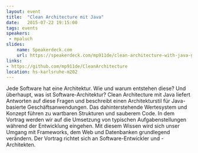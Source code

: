 ```yaml
---
layout: event
title:  "Clean Architecture mit Java"
date:   2015-07-22 19:15:00
tags: events
speakers:
 - mpaluch
slides: 
    name: Speakerdeck.com
    url: https://speakerdeck.com/mp911de/clean-architecture-with-java-german
links:
- https://github.com/mp911de/CleanArchitecture
location: hs-karlsruhe-m202
---
```


Jede Software hat eine Architektur. Wie und warum entstehen diese? Und überhaupt, was ist Software-Architektur? Clean Architecture mit Java liefert Antworten auf diese Fragen und beschreibt einen Architekturstil für Java-basierte Geschäftsanwendungen. Das dahinterstehende Wertesystem und Konzept führen zu wartbaren Strukturen und sauberem Code. In dem Vortrag werden wir auf die Umsetzung von typischen Aufgabenstellungen während der Entwicklung eingehen. Mit diesem Wissen wird sich unser Umgang mit Frameworks, dem Web und Datenbanken grundlegend verändern. Der Vortrag richtet sich an Software-Entwickler und -Architekten.